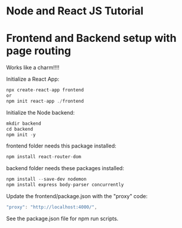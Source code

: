 # Node and React JS Tutorial
# Frontend and Backend setup with page routing


 Works like a charm!!!!

Initialize a React App:
```javascript
npx create-react-app frontend
or
npm init react-app ./frontend
```

Initialize the Node backend:
```javascript
mkdir backend
cd backend
npm init -y
```

frontend folder needs this package installed:
```javascript
npm install react-router-dom
```

backend folder needs these packages installed:
```javascript
npm install --save-dev nodemon
npm install express body-parser concurrently
```

Update the frontend/package.json with the "proxy" code:
```javascript
"proxy": "http://localhost:4000/",
```

See the package.json file for npm run scripts.
